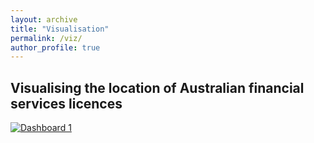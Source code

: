 ```yaml
---
layout: archive
title: "Visualisation"
permalink: /viz/
author_profile: true
---
```

## Visualising the location of Australian financial services licences

<div class='tableauPlaceholder' id='viz1722491502575' style='position: relative; width: 800px; height: 827px; overflow: hidden;'>
    <noscript>
        <a href='#'><img alt='Dashboard 1 ' src='https://public.tableau.com/static/images/NW/NW9ZP3DX8/1_rss.png' style='border: none' /></a>
    </noscript>
    <object class='tableauViz' style='display:none; width: 800px; height: 827px; overflow: hidden;'>
        <param name='host_url' value='https%3A%2F%2Fpublic.tableau.com%2F' />
        <param name='embed_code_version' value='3' />
        <param name='path' value='shared&#47;NW9ZP3DX8' />
        <param name='toolbar' value='yes' />
        <param name='static_image' value='https:&#47;&#47;public.tableau.com&#47;static&#47;images&#47;NW&#47;NW9ZP3DX8&#47;1.png' />
        <param name='animate_transition' value='yes' />
        <param name='display_static_image' value='yes' />
        <param name='display_spinner' value='yes' />
        <param name='display_overlay' value='yes' />
        <param name='display_count' value='yes' />
        <param name='language' value='en-US' />
        <param name='filter' value='publish=yes' />
    </object>
</div>
<script type='text/javascript'>
    var divElement = document.getElementById('viz1722491502575');
    var vizElement = divElement.getElementsByTagName('object')[0];
    if ( divElement.offsetWidth > 800 ) {
        vizElement.style.width='800px';vizElement.style.height='827px';
    } else if ( divElement.offsetWidth > 500 ) {
        vizElement.style.width='800px';vizElement.style.height='827px';
    } else {
        vizElement.style.width='100%';vizElement.style.height='827px';
    }
    var scriptElement = document.createElement('script');
    scriptElement.src = 'https://public.tableau.com/javascripts/api/viz_v1.js';
    vizElement.parentNode.insertBefore(scriptElement, vizElement);
</script>
